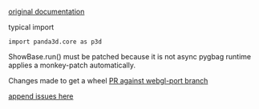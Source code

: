 [original documentation](https://docs.panda3d.org/1.10/python/index)

typical import

```
import panda3d.core as p3d
```

ShowBase.run() must be patched because it is not async 
pygbag runtime applies a monkey-patch automatically.



Changes made to get a wheel [PR against webgl-port branch](https://github.com/pmp-p/panda3d/pull/4)


[append issues here](https://github.com/pygame-web/pkg-porting-wasm/issues/6)
